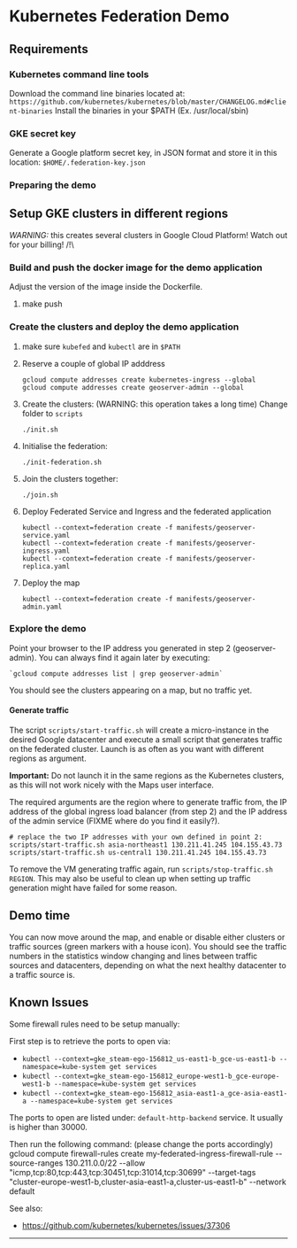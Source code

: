 # Kubernetes Federation Demo

## Requirements

### Kubernetes command line tools

Download the command line binaries located at: `https://github.com/kubernetes/kubernetes/blob/master/CHANGELOG.md#client-binaries`
Install the binaries in your $PATH (Ex. /usr/local/sbin)

### GKE secret key
Generate a Google platform secret key, in JSON format and store it in this location: `$HOME/.federation-key.json`

### Preparing the demo

## Setup GKE clusters in different regions

*WARNING:* this creates several clusters in Google Cloud Platform! Watch out for your billing! /!\

### Build and push the docker image for the demo application
Adjust the version of the image inside the Dockerfile.

1. make push

### Create the clusters and deploy the demo application

1. make sure `kubefed` and `kubectl` are in `$PATH`

2. Reserve a couple of global IP adddress

    ```
    gcloud compute addresses create kubernetes-ingress --global
    gcloud compute addresses create geoserver-admin --global
    ```

2. Create the clusters: (WARNING: this operation takes a long time)
    Change folder to `scripts`

    ```
    ./init.sh
    ```   

3. Initialise the federation:    

    ```
    ./init-federation.sh
    ```   

4. Join the clusters together:

    ```
    ./join.sh
    ```   


5. Deploy Federated Service and Ingress and the federated application

    ```
    kubectl --context=federation create -f manifests/geoserver-service.yaml
    kubectl --context=federation create -f manifests/geoserver-ingress.yaml
    kubectl --context=federation create -f manifests/geoserver-replica.yaml
    ```

6. Deploy the map

    ```
    kubectl --context=federation create -f manifests/geoserver-admin.yaml    
    ```

### Explore the demo

Point your browser to the IP address you generated in step 2 (geoserver-admin).
You can always find it again later by executing:

    `gcloud compute addresses list | grep geoserver-admin`

You should see the clusters appearing on a map, but no traffic yet.

#### Generate traffic

The script `scripts/start-traffic.sh` will create a micro-instance in the desired Google 
datacenter and execute a small script that generates traffic on the federated cluster.
Launch is as often as you want with different regions as argument.

**Important:** Do not launch it in the same regions as the Kubernetes clusters, as this will not
work nicely with the Maps user interface.

The required arguments are the region where to generate traffic from, the IP address 
of the global ingress load balancer (from step 2) and the IP address of the admin service (FIXME where do you find it easily?).

    # replace the two IP addresses with your own defined in point 2:
    scripts/start-traffic.sh asia-northeast1 130.211.41.245 104.155.43.73
    scripts/start-traffic.sh us-central1 130.211.41.245 104.155.43.73

To remove the VM generating traffic again, run `scripts/stop-traffic.sh REGION`. This 
may also be useful to clean up when setting up traffic generation might have failed for some reason.

## Demo time

You can now move around the map, and enable or disable either clusters or traffic sources (green markers with a house icon).
You should see the traffic numbers in the statistics window changing and lines between traffic sources and datacenters, 
depending on what the next healthy datacenter to a traffic source is.

## Known Issues

Some firewall rules need to be setup manually:

First step is to retrieve the ports to open via:

- `kubectl --context=gke_steam-ego-156812_us-east1-b_gce-us-east1-b --namespace=kube-system get services`
- `kubectl --context=gke_steam-ego-156812_europe-west1-b_gce-europe-west1-b --namespace=kube-system get services`
- `kubectl --context=gke_steam-ego-156812_asia-east1-a_gce-asia-east1-a --namespace=kube-system get services`

The ports to open are listed under: `default-http-backend` service.
It usually is higher than 30000.

Then run the following command: (please change the ports accordingly)    
    gcloud compute firewall-rules create my-federated-ingress-firewall-rule --source-ranges 130.211.0.0/22 --allow "icmp,tcp:80,tcp:443,tcp:30451,tcp:31014,tcp:30699" --target-tags "cluster-europe-west1-b,cluster-asia-east1-a,cluster-us-east1-b" --network default

See also:

- https://github.com/kubernetes/kubernetes/issues/37306

---